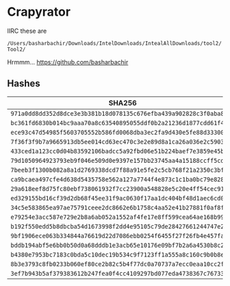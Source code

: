 # Crapyrator

IIRC these are

`/Users/basharbachir/Downloads/IntelDownloads/IntealAllDownloads/tool2/Tool2/`

Hrmmm... https://github.com/basharbachir

## Hashes

| SHA256                                                             |
| ------------------------------------------------------------------ |
| `971a0dd8dd352d8dce3e3b381b18d078135c676efba439a902828c3f0aba8042` |
| `bc361fd6830b014bc9aaa70a8c63540895055ddf0b2a21236d1877cdd61f4fb0` |
| `ece93c47d54985f5603705552b586fd0068dba3ec2fa9d430e5fe88d333007cd` |
| `7f36f3f9b7a9665913db5ee014cd63ec470c3e2e89d8a1ca26a036e2c5903d62` |
| `433ced1a123cc0d04b83592106badcc5a92fbd06e51b224baef7e3859e45b5fb` |
| `79d1050964923793eb9f046e509d0e9397e157bb23745aa4a15188ccff5cd0cc` |
| `7beeb3f1300b082a8a1d2769338dcd7f88a91e5fe2c5cb768f21a2350c3bf074` |
| `ca9bcaea497cfe4d638d5435758e562a127a7744f4e873c1c1ba0bc79e828b29` |
| `29a618eef8d75fc80ebf738061932f7cc23900a548828e5c20e4ff54cec915ea` |
| `ed329155bd16cf39d2db68f45ee31f9ac0630f17aa1dc404bf48d1aec6cd0982` |
| `34c5e583865ea97ae75791ceee2dc8662e6b1758c4aa52e41b27881f0af8f660` |
| `e79254e3acc587e729e2b8a6ab052a1552af4fe17e8ff599cea64ae168b9962c` |
| `b192f550edd5b8dbcba54d1673998f2dd4e95105c79de28427661244747e2a8c` |
| `9bf1906ece063b334844a76619d22d7086ebb0254f6455f27f26fb4e457fa66d` |
| `bddb194abf5e6bb0b50d0a68dddb1e3acb65e10176e09bf7b2a6a4530b8c2f57` |
| `b4380e7953bc7183c0bda5c10dec19b534c9f7123ff1a555a8c160c9b0b8e106` |
| `8b3e3793c8fb0233b060ef80ce2b82c5b4f77dc0a70737a7ecc0eaa10cc2f85a` |
| `3ef7b943b5af379383612b247fea0f4cc4109297bd077eda4738367c76733124` |
